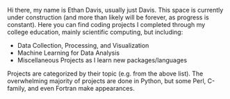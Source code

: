 Hi there, my name is Ethan Davis, usually just Davis. This space is currently under construction (and more than likely will be forever, as progress is constant).
Here you can find coding projects I completed through my college education, mainly scientific computing, but including:
- Data Collection, Processing, and Visualization
- Machine Learning for Data Analysis
- Miscellaneous Projects as I learn new packages/languages

Projects are categorized by their topic (e.g. from the above list). The overwhelming majority of projects are done in Python, but some Perl, C-family, and even Fortran make appearances. 


<!---
DavisIsEthan/DavisIsEthan is a ✨ special ✨ repository because its `README.md` (this file) appears on your GitHub profile.
You can click the Preview link to take a look at your changes.
--->
